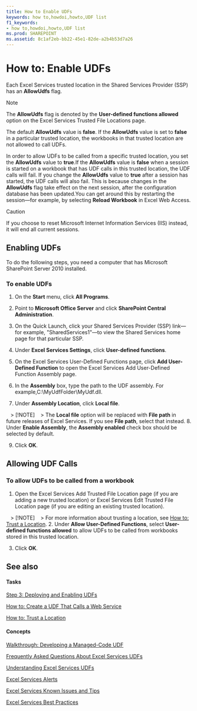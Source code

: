 ```yaml
---
title: How to Enable UDFs
keywords: how to,howdoi,howto,UDF list
f1_keywords:
- how to,howdoi,howto,UDF list
ms.prod: SHAREPOINT
ms.assetid: 8c1af2eb-bb22-45e1-82de-a2b4b53d7a26
---
```



# How to: Enable UDFs

Each Excel Services trusted location in the Shared Services Provider (SSP) has an **AllowUdfs** flag.
  
    
    


> [!NOTE]
> The **AllowUdfs** flag is denoted by the **User-defined functions allowed** option on the Excel Services Trusted File Locations page.
  
    
    


The default **AllowUdfs** value is **false**. If the **AllowUdfs** value is set to **false** in a particular trusted location, the workbooks in that trusted location are not allowed to call UDFs.
  
    
    

In order to allow UDFs to be called from a specific trusted location, you set the **AllowUdfs** value to **true**.If the **AllowUdfs** value is **false** when a session is started on a workbook that has UDF calls in this trusted location, the UDF calls will fail. If you change the **AllowUdfs** value to **true** after a session has started, the UDF calls will also fail. This is because changes in the **AllowUdfs** flag take effect on the next session, after the configuration database has been updated.You can get around this by restarting the session—for example, by selecting **Reload Workbook** in Excel Web Access.
> [!CAUTION]
> If you choose to reset Microsoft Internet Information Services (IIS) instead, it will end all current sessions.
  
    
    


## Enabling UDFs

To do the following steps, you need a computer that has Microsoft SharePoint Server 2010 installed.
  
    
    

### To enable UDFs


1. On the **Start** menu, click **All Programs**. 
    
  
2. Point to **Microsoft Office Server** and click **SharePoint Central Administration**. 
    
  
3. On the Quick Launch, click your Shared Services Provider (SSP) link—for example, "SharedServices1"—to view the Shared Services home page for that particular SSP.
    
  
4. Under **Excel Services Settings**, click **User-defined functions**. 
    
  
5. On the Excel Services User-Defined Functions page, click **Add User-Defined Function** to open the Excel Services Add User-Defined Function Assembly page.
    
  
6. In the **Assembly** box, type the path to the UDF assembly. For example,C:\\MyUdfFolder\\MyUdf.dll.
    
  
7. Under **Assembly Location**, click **Local file**.
    
   > [!NOTE]
   >  The **Local file** option will be replaced with **File path** in future releases of Excel Services. If you see **File path**, select that instead.
8. Under **Enable Assembly**, the **Assembly enabled** check box should be selected by default.
    
  
9. Click **OK**.
    
  

## Allowing UDF Calls


### To allow UDFs to be called from a workbook


1. Open the Excel Services Add Trusted File Location page (if you are adding a new trusted location) or Excel Services Edit Trusted File Location page (if you are editing an existing trusted location). 
    
   > [!NOTE]
   > For more information about trusting a location, see  [How to: Trust a Location](how-to-trust-a-location.md). 
2. Under **Allow User-Defined Functions**, select **User-defined functions allowed** to allow UDFs to be called from workbooks stored in this trusted location.
    
  
3. Click **OK**.
    
  

## See also


#### Tasks


  
    
    
 [Step 3: Deploying and Enabling UDFs](step-3-deploying-and-enabling-udfs.md)
  
    
    
 [How to: Create a UDF That Calls a Web Service](how-to-create-a-udf-that-calls-a-web-service.md)
  
    
    
 [How to: Trust a Location](how-to-trust-a-location.md)
#### Concepts


  
    
    
 [Walkthrough: Developing a Managed-Code UDF](walkthrough-developing-a-managed-code-udf.md)
  
    
    
 [Frequently Asked Questions About Excel Services UDFs](frequently-asked-questions-about-excel-services-udfs.md)
  
    
    
 [Understanding Excel Services UDFs](understanding-excel-services-udfs.md)
  
    
    
 [Excel Services Alerts](excel-services-alerts.md)
  
    
    
 [Excel Services Known Issues and Tips](excel-services-known-issues-and-tips.md)
  
    
    
 [Excel Services Best Practices](excel-services-best-practices.md)
